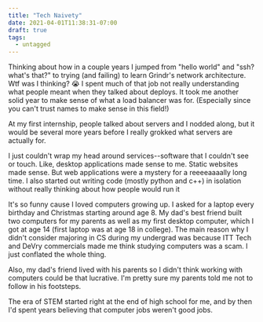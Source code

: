 ```yaml
---
title: "Tech Naivety"
date: 2021-04-01T11:38:31-07:00
draft: true
tags:
  - untagged
---
```


Thinking about how in a couple years I jumped from "hello world" and "ssh? what's that?" to trying (and failing) to learn Grindr's network architecture.
Wtf was I thinking? 😭
I spent much of that job not really understanding what people meant when they talked about deploys.
It took me another solid year to make sense of what a load balancer was for. (Especially since you can't trust names to make sense in this field!)

At my first internship, people talked about servers and I nodded along, but it would be several more years before I really grokked what servers are actually for.

I just couldn't wrap my head around services--software that I couldn't see or touch. Like, desktop applications made sense to me. Static websites made sense. But web applications were a mystery for a reeeeaaaally long time. I also started out writing code (mostly python and c++) in isolation without really thinking about how people would run it

It's so funny cause I loved computers growing up. 
I asked for a laptop every birthday and Christmas starting around age 8. 
My dad's best friend built two computers for my parents as well as my first desktop computer, which I got at age 14 (first laptop was at age 18 in college). 
The main reason why I didn't consider majoring in CS during my undergrad was because ITT Tech and DeVry commercials made me think studying computers was a scam.
I just conflated the whole thing.

Also, my dad's friend lived with his parents so I didn't think working with computers could be that lucrative.
I'm pretty sure my parents told me not to follow in his footsteps.

The era of STEM started right at the end of high school for me, and by then I'd spent years believing that computer jobs weren't good jobs.

